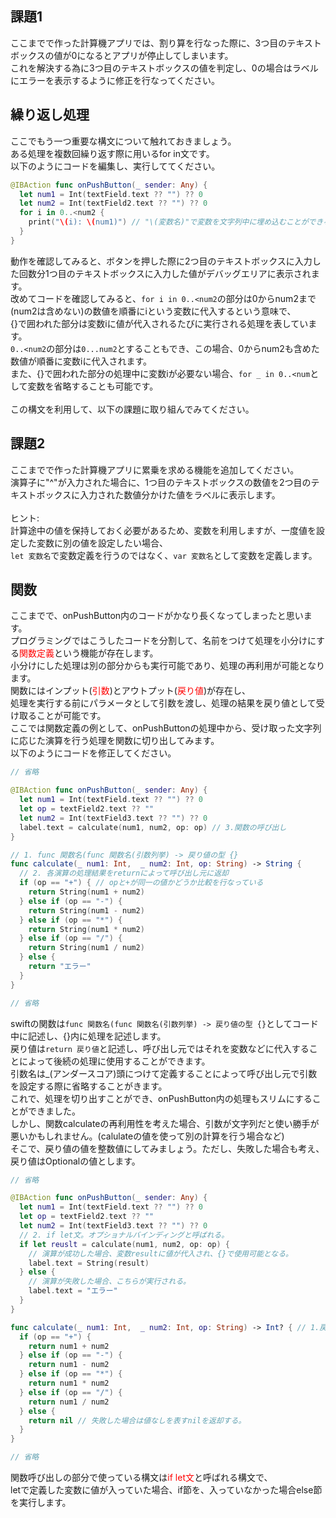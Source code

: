 ## 課題1

ここまでで作った計算機アプリでは、割り算を行なった際に、3つ目のテキストボックスの値が0になるとアプリが停止してしまいます。<br>
これを解決する為に3つ目のテキストボックスの値を判定し、0の場合はラベルにエラーを表示するように修正を行なってください。<br>


## 繰り返し処理

ここでもう一つ重要な構文について触れておきましょう。<br>
ある処理を複数回繰り返す際に用いるfor in文です。<br>
以下のようにコードを編集し、実行しててください。<br>

```swift
@IBAction func onPushButton(_ sender: Any) {
  let num1 = Int(textField.text ?? "") ?? 0
  let num2 = Int(textField2.text ?? "") ?? 0
  for i in 0..<num2 {
    print("\(i): \(num1)") // "\(変数名)"で変数を文字列中に埋め込むことができる
  }
}
```

動作を確認してみると、ボタンを押した際に2つ目のテキストボックスに入力した回数分1つ目のテキストボックスに入力した値がデバッグエリアに表示されます。<br>
改めてコードを確認してみると、`for i in 0..<num2`の部分は0からnum2まで(num2は含めない)の数値を順番にiという変数に代入するという意味で、<br>
{}で囲われた部分は変数iに値が代入されるたびに実行される処理を表しています。<br>
`0..<num2`の部分は`0...num2`とすることもでき、この場合、0からnum2も含めた数値が順番に変数iに代入されます。<br>
また、{}で囲われた部分の処理中に変数iが必要ない場合、`for _ in 0..<num`として変数を省略することも可能です。<br>
<br>
この構文を利用して、以下の課題に取り組んでみてください。<br>

## 課題2

ここまでで作った計算機アプリに累乗を求める機能を追加してください。<br>
演算子に"^"が入力された場合に、1つ目のテキストボックスの数値を2つ目のテキストボックスに入力された数値分かけた値をラベルに表示します。<br>
<br>
ヒント:<br>
計算途中の値を保持しておく必要があるため、変数を利用しますが、一度値を設定した変数に別の値を設定したい場合、<br>
`let 変数名`で変数定義を行うのではなく、`var 変数名`として変数を定義します。<br>

## 関数

ここまでで、onPushButton内のコードがかなり長くなってしまったと思います。<br>
プログラミングではこうしたコードを分割して、名前をつけて処理を小分けにする<font color="red">関数定義</font>という機能が存在します。<br>
小分けにした処理は別の部分からも実行可能であり、処理の再利用が可能となります。<br>
関数にはインプット(<font color="red">引数</font>)とアウトプット(<font color="red">戻り値</font>)が存在し、<br>
処理を実行する前にパラメータとして引数を渡し、処理の結果を戻り値として受け取ることが可能です。<br>
ここでは関数定義の例として、onPushButtonの処理中から、受け取った文字列に応じた演算を行う処理を関数に切り出してみます。<br>
以下のようにコードを修正してください。<br>

```swift
// 省略

@IBAction func onPushButton(_ sender: Any) {
  let num1 = Int(textField.text ?? "") ?? 0
  let op = textField2.text ?? ""
  let num2 = Int(textField3.text ?? "") ?? 0
  label.text = calculate(num1, num2, op: op) // 3.関数の呼び出し
}

// 1. func 関数名(func 関数名(引数列挙) -> 戻り値の型 {}
func calculate(_ num1: Int,  _ num2: Int, op: String) -> String { 
  // 2. 各演算の処理結果をreturnによって呼び出し元に返却
  if (op == "+") { // opと+が同一の値かどうか比較を行なっている
    return String(num1 + num2)
  } else if (op == "-") {
    return String(num1 - num2)
  } else if (op == "*") {
    return String(num1 * num2)
  } else if (op == "/") {
    return String(num1 / num2)
  } else {
    return "エラー"
  }
}

// 省略
```

swiftの関数は`func 関数名(func 関数名(引数列挙) -> 戻り値の型 {}`としてコード中に記述し、{}内に処理を記述します。<br>
戻り値は`return 戻り値`と記述し、呼び出し元ではそれを変数などに代入することによって後続の処理に使用することができます。<br>
引数名は_(アンダースコア)頭につけて定義することによって呼び出し元で引数を設定する際に省略することがきます。<br>
これで、処理を切り出すことができ、onPushButton内の処理もスリムにすることができました。<br>
しかし、関数calculateの再利用性を考えた場合、引数が文字列だと使い勝手が悪いかもしれません。(calulateの値を使って別の計算を行う場合など)<br>
そこで、戻り値の値を整数値にしてみましょう。ただし、失敗した場合も考え、戻り値はOptionalの値とします。<br>

```swift
// 省略

@IBAction func onPushButton(_ sender: Any) {
  let num1 = Int(textField.text ?? "") ?? 0
  let op = textField2.text ?? ""
  let num2 = Int(textField3.text ?? "") ?? 0
  // 2. if let文。オプショナルバインディングと呼ばれる。
  if let reuslt = calculate(num1, num2, op: op) {
    // 演算が成功した場合、変数resultに値が代入され、{}で使用可能となる。
    label.text = String(result)
  } else {
    // 演算が失敗した場合、こちらが実行される。
    label.text = "エラー"
  }
}

func calculate(_ num1: Int,  _ num2: Int, op: String) -> Int? { // 1.戻り値をOptional Intに変更ß
  if (op == "+") { 
    return num1 + num2
  } else if (op == "-") {
    return num1 - num2
  } else if (op == "*") {
    return num1 * num2
  } else if (op == "/") {
    return num1 / num2
  } else {
    return nil // 失敗した場合は値なしを表すnilを返却する。
  }
}

// 省略
```

関数呼び出しの部分で使っている構文は<font color="red">if let文</font>と呼ばれる構文で、<br>
letで定義した変数に値が入っていた場合、if節を、入っていなかった場合else節を実行します。<br>

